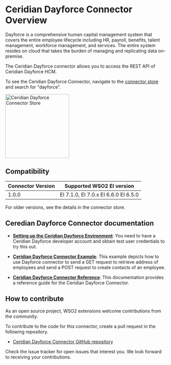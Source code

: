 # Ceridian Dayforce Connector Overview

Dayforce is a comprehensive human capital management system that covers the entire employee lifecycle including HR, payroll, benefits, talent management, workforce management, and services. The entire system resides on cloud that takes the burden of managing and replicating data on-premise.

The Ceridian Dayforce connector allows you to  access the REST API of Ceridian Dayforce HCM. 

To see the Ceridian Dayforce Connector, navigate to the [connector store](https://store.wso2.com/store/assets/esbconnector/list) and search for "dayforce".

<img src="../../../../assets/img/connectors/dayforce-store.png" title="Ceridian Dayforce Connector Store" width="200" alt="Ceridian Dayforce Connector Store"/>

## Compatibility

| Connector Version | Supported WSO2 EI version |
| ------------- |-------------|
| 1.0.0    | EI 7.1.0, EI 7.0.x EI 6.6.0 EI 6.5.0 |

For older versions, see the details in the connector store.

## Ceredian Dayforce Connector documentation

* **[Setting up the Ceridian Dayforce Environment](ceridiandayforce-connector-config.md)**: You need to have a Ceridian Dayforce developer account and obtain test user credentials to try this out.

* **[Ceridian Dayforce Connector Example](ceridiandayforce-connector-example.md)**: This example depicts how to use Dayforce connector to send a GET request to retrieve address of employees and send a POST request to create contacts of an employee. 

* **[Ceridian Dayforce Connector Reference](ceridiandayforce-connector-reference.md)**: This documentation provides a reference guide for the Ceridian Dayforce Connector.

## How to contribute

As an open source project, WSO2 extensions welcome contributions from the community. 

To contribute to the code for this connector, create a pull request in the following repository. 

* [Ceridian Dayforce Connector GitHub repository](https://github.com/wso2-extensions/esb-connector-dayforce)

Check the issue tracker for open issues that interest you. We look forward to receiving your contributions.
